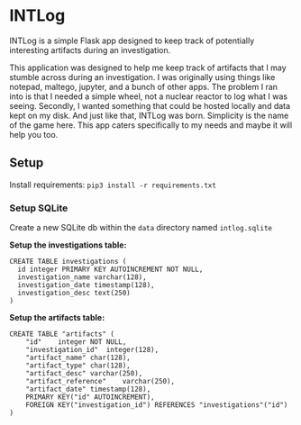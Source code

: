 # INTLog

INTLog is a simple Flask app designed to keep track of potentially interesting artifacts during an investigation. 

This application was designed to help me keep track of artifacts that I may stumble across during an investigation. I was originally using things like notepad, maltego, jupyter, and a bunch of other apps. The problem I ran into is that I needed a simple wheel, not a nuclear reactor to log what I was seeing. Secondly, I wanted something that could be hosted locally and data kept on my disk. And just like that, INTLog was born. Simplicity is the name of the game here. This app caters specifically to my needs and maybe it will help you too.

## Setup

Install requirements: `pip3 install -r requirements.txt`

### Setup SQLite

Create a new SQLite db within the `data` directory named `intlog.sqlite`

**Setup the investigations table:**

```
CREATE TABLE investigations (
  id integer PRIMARY KEY AUTOINCREMENT NOT NULL,
  investigation_name varchar(128),
  investigation_date timestamp(128),
  investigation_desc text(250)
)
```

**Setup the artifacts table:**

```
CREATE TABLE "artifacts" (
	"id"	integer NOT NULL,
	"investigation_id"	integer(128),
	"artifact_name"	char(128),
	"artifact_type"	char(128),
	"artifact_desc"	varchar(250),
	"artifact_reference"	varchar(250),
	"artifact_date"	timestamp(128),
	PRIMARY KEY("id" AUTOINCREMENT),
	FOREIGN KEY("investigation_id") REFERENCES "investigations"("id")
)
```
